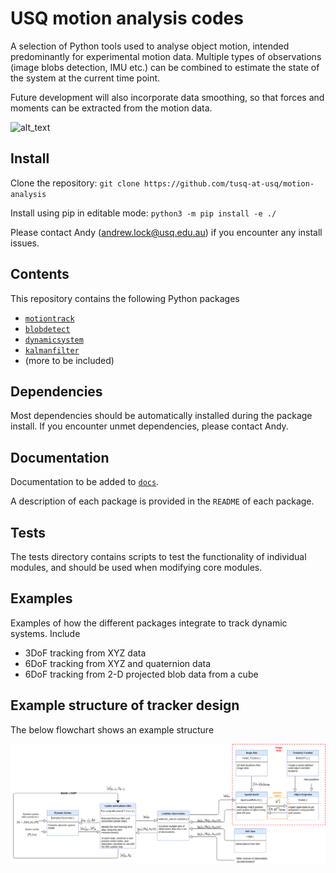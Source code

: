 # USQ motion analysis codes

A selection of Python tools used to analyse object motion, intended predominantly for experimental motion data. Multiple types of observations (image blobs detection, IMU etc.) can be combined to estimate the state of the system at the current time point. 

Future development will also incorporate data smoothing, so that forces and
moments can be extracted from the motion data. 

![alt_text](/docs/img/track_gif.gif.png?raw=true "mesh_view")
<!-- ![alt_text](/docs/img/mesh.png?raw=true "mesh_view") -->
<!-- ![alt text](/docs/img/top.png?raw=true "top_blob_match") -->
<!-- ![alt text](/docs/img/east.png?raw=true "east_blob_match") -->

## Install

Clone the repository:
`git clone https://github.com/tusq-at-usq/motion-analysis`

Install using pip in editable mode:
`python3 -m pip install -e ./`

Please contact Andy (andrew.lock@usq.edu.au) if you encounter any install issues.

## Contents

This repository contains the following Python packages

* [`motiontrack`](/src/motiontrack/README.md)
* [`blobdetect`](/src/blobdetect/README.md)
* [`dynamicsystem`](/src/dynamicsystem/README.md)
* [`kalmanfilter`](/src/kalmanfilter/README.md)
* (more to be included)

## Dependencies 

Most dependencies should be automatically installed during the package install.
If you encounter unmet dependencies, please contact Andy. 

## Documentation 

Documentation to be added to [`docs`](/docs/).

A description of each package is provided in the `README` of each package. 

## Tests

The tests directory contains scripts to test the functionality of individual modules, and should be used when modifying core modules. 

## Examples

Examples of how the different packages integrate to track dynamic systems.
Include

- 3DoF tracking from XYZ data
- 6DoF tracking from XYZ and quaternion data
- 6DoF tracking from 2-D projected blob data from a cube

## Example structure of tracker design

The below flowchart shows an example structure 

![alt text](/docs/img/motiontrack_diagram.png?raw=true "motiontrack_structure")


